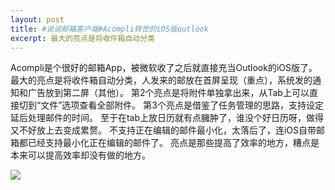 ```yaml
---
layout: post
title: #说说邮箱客户端#Acompli转世的iOS版outlook
excerpt: 最大的亮点是将收件箱自动分类
---
```

Acompli是个很好的邮箱App，被微软收了之后就直接充当Outlook的iOS版了。
最大的亮点是将收件箱自动分类，人发来的邮放在首屏呈现（重点），系统发的通知和广告放到第二屏（其他）。
第2个亮点是将附件单独拿出来，从Tab上可以直接切到“文件”选项查看全部附件。
第3个亮点是借鉴了任务管理的思路，支持设定延后处理邮件的时间。
至于在tab上放日历就有点臃肿了，谁没个好日历呀，做得又不好放上去变成累赘。
不支持正在编辑的邮件最小化，太落后了，连iOS自带邮箱都已经支持最小化正在编辑的邮件了。
亮点是那些提高了效率的地方，糟点是本来可以提高效率却没有做的地方。

![][image-1]

[image-1]:	https://raw.githubusercontent.com/hyking/hyking.github.io/master/assets/images/IMG_3419.JPG